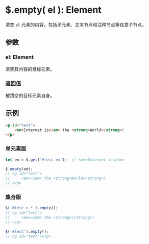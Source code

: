 # $.empty( el ): Element

清空 `el` 元素的内容，包括子元素、文本节点和注释节点等任意子节点。


## 参数

### el: Element

清空其内容的目标元素。


### 返回值

被清空的目标元素自身。


## 示例

```html
<p id="test">
    <em>Internet is</em> the <strong>World</strong>!
</p>
```

### 单元素版

```js
let em = $.get('#test em');  // <em>Internet is</em>

$.empty(em);
// <p id="test">
//     <em></em> the <strong>World</strong>!
// </p>
```


### 集合版

```js
$('#test > *').empty();
// <p id="test">
//     <em></em> the <strong></strong>!
// </p>

$('#test').empty();
// <p id="test"></p>
```
